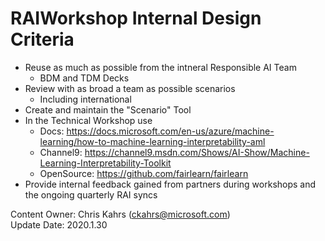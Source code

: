 # RAIWorkshop Internal Design Criteria


* Reuse as much as possible from the intneral Responsible AI Team
  * BDM and TDM Decks
* Review with as broad a team as possible scenarios
  * Including international 
* Create and maintain the "Scenario" Tool
* In the Technical Workshop use
  * Docs: https://docs.microsoft.com/en-us/azure/machine-learning/how-to-machine-learning-interpretability-aml
  * Channel9: https://channel9.msdn.com/Shows/AI-Show/Machine-Learning-Interpretability-Toolkit 
  * OpenSource: https://github.com/fairlearn/fairlearn 
* Provide internal feedback gained from partners during workshops and the ongoing quarterly RAI syncs




Content Owner: Chris Kahrs (ckahrs@microsoft.com)<br>
Update Date: 2020.1.30
